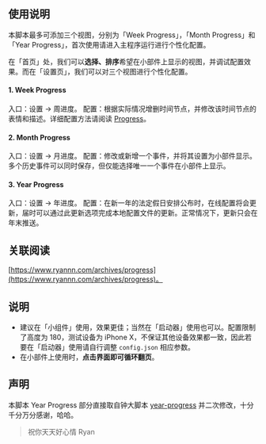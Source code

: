 ## 使用说明
本脚本最多可添加三个视图，分别为「Week Progress」，「Month Progress」和「Year Progress」，首次使用请进入主程序运行进行个性化配置。

在「首页」处，我们可以**选择、排序**希望在小部件上显示的视图，并调试配置效果。而在「设置页」，我们可以对三个视图进行个性化配置。

#### 1. Week Progress
入口：设置 -> 周进度。
配置：根据实际情况增删时间节点，并修改该时间节点的表情和描述。详细配置方法请阅读 [Progress](https://www.ryannn.com/archives/progress)。

#### 2. Month Progress
入口：设置 -> 月进度。
配置：修改或新增一个事件，并将其设置为小部件显示。多个历史事件可以同时保存，但仅能选择唯一一个事件在小部件上显示。

#### 3. Year Progress
入口：设置 -> 年进度。
配置：在新一年的法定假日安排公布时，在线配置将会更新，届时可以通过此更新选项完成本地配置文件的更新。正常情况下，更新只会在年末推送。

## 关联阅读
[https://www.ryannn.com/archives/progress](https://www.ryannn.com/archives/progress)。

## 说明
- 建议在「小组件」使用，效果更佳；当然在「启动器」使用也可以。配置限制了高度为 180，测试设备为 iPhone X，不保证其他设备效果都一致，因此若要在「启动器」使用请自行调整 `config.json` 相应参数。
- 在小部件上使用时，**点击界面即可循环翻页**。

## 声明
本脚本 Year Progress 部分直接取自钟大脚本 [year-progress](https://xteko.com/redir?url=https://raw.githubusercontent.com/cyanzhong/xTeko/master/extension-scripts/year-progress.js) 并二次修改，十分千分万分感谢，哈哈。

> 祝你天天好心情
> Ryan
